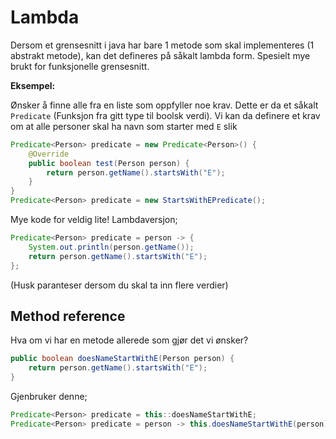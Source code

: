 # Lambda

Dersom et grensesnitt i java har bare 1 metode som skal implementeres (1 abstrakt metode), kan det defineres på såkalt lambda form. Spesielt mye brukt for funksjonelle grensesnitt.

**Eksempel:**

Ønsker å finne alle fra en liste som oppfyller noe krav. Dette er da et såkalt `Predicate` (Funksjon fra gitt type til boolsk verdi). Vi kan da definere et krav om at alle personer skal ha navn som starter med `E` slik

```java
Predicate<Person> predicate = new Predicate<Person>() {
    @Override
    public boolean test(Person person) {
        return person.getName().startsWith("E");
    }
}
Predicate<Person> predicate = new StartsWithEPredicate();
```

Mye kode for veldig lite! Lambdaversjon;
```java
Predicate<Person> predicate = person -> {
    System.out.println(person.getName());
    return person.getName().startsWith("E");
};
```
(Husk paranteser dersom du skal ta inn flere verdier)

## Method reference

Hva om vi har en metode allerede som gjør det vi ønsker? 

```java
public boolean doesNameStartWithE(Person person) {    
    return person.getName().startsWith("E");
}
```

Gjenbruker denne;

```java
Predicate<Person> predicate = this::doesNameStartWithE;
Predicate<Person> predicate = person -> this.doesNameStartWithE(person);
```